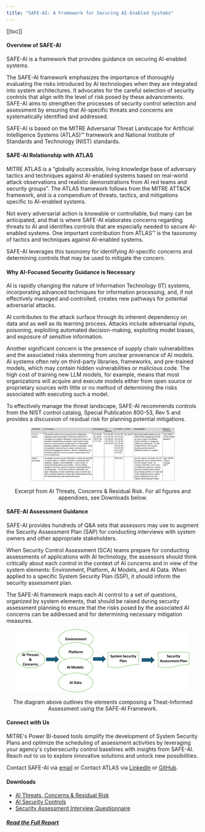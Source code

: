 ```yaml
---
title: "SAFE-AI: A Framework for Securing AI-Enabled Systems"
---
```


[[toc]]

#### Overview of SAFE-AI
SAFE-AI is a framework that provides guidance on securing AI-enabled systems.

The SAFE-AI framework emphasizes the importance of thoroughly evaluating the risks introduced by AI technologies when they are integrated into system architectures. It advocates for the careful selection of security controls that align with the level of risk posed by these advancements. SAFE-AI aims to strengthen the processes of security control selection and assessment by ensuring that AI-specific threats and concerns are systematically identified and addressed.

SAFE-AI is based on the MITRE Adversarial Threat Landscape for Artificial Intelligence Systems (ATLAS)™ framework and National Institute of Standards and Technology (NIST) standards.

#### SAFE-AI Relationship with ATLAS
MITRE ATLAS is a “globally accessible, living knowledge base of adversary tactics and techniques against AI-enabled systems based on real-world attack observations and realistic demonstrations from AI red teams and security groups”. The ATLAS framework follows from the MITRE ATT&CK framework, and is a compendium of threats, tactics, and mitigations specific to AI-enabled systems.

Not every adversarial action is knowable or controllable, but many can be anticipated, and that is where SAFE-AI elaborates concerns regarding threats to AI and identifies controls that are especially needed to secure AI-enabled systems. One important contribution from ATLAS™ is the taxonomy of tactics and techniques against AI-enabled systems. 

SAFE-AI leverages this taxonomy for identifying AI-specific concerns and determining controls that may be used to mitigate the concern.

#### Why AI-Focused Security Guidance is Necessary
AI is rapidly changing the nature of Information Technology (IT) systems, incorporating advanced techniques for information processing, and, if not effectively managed and controlled, creates new pathways for potential adversarial attacks.

AI contributes to the attack surface through its inherent dependency on data and as well as its learning process. Attacks include adversarial inputs, poisoning, exploiting automated decision-making, exploiting model biases, and exposure of sensitive information.

Another significant concern is the presence of supply chain vulnerabilities and the associated risks stemming from unclear provenance of AI models. AI systems often rely on third-party libraries, frameworks, and pre-trained models, which may contain hidden vulnerabilities or malicious code. The high cost of training new LLM models, for example, means that most organizations will acquire and execute models either from open source or proprietary sources with little or no method of determining the risks associated with executing such a model.

To effectively manage the threat landscape, SAFE-AI recommends controls from the NIST control catalog, Special Publication 800-53, Rev 5 and provides a discussion of residual risk for planning potential mitigations. 

<p style="text-align:center">
  <img src="/content/safe-ai/threat-sample.png"
       alt="SAFE-AI Threat Sample"
       style="max-width:75%; height:auto" />
</p>

<p style="text-align:center">
    Excerpt from AI Threats, Concerns & Residual Risk. For all figures and appendixes, see Downloads below.
</p>

#### SAFE-AI Assessment Guidance
SAFE-AI provides hundreds of Q&A sets that assessors may use to augment the Security Assessment Plan (SAP) for conducting interviews with system owners and other appropriate stakeholders.

When Security Control Assessment (SCA) teams prepare for conducting assessments of applications with AI technology, the assessors should think critically about each control in the context of AI concerns and in view of the system elements: Environment, Platform, AI Models, and AI Data. When applied to a specific System Security Plan (SSP), it should inform the security assessment plan.

The SAFE-AI framework maps each AI control to a set of questions, organized by system elements, that should be raised during security assessment planning to ensure that the risks posed by the associated AI concerns can be addressed and for determining necessary mitigation measures.

<p style="text-align:center">
  <img src="/content/safe-ai/assessment-flow.svg"
       alt="SAFE-AI assessment flow"
       style="max-width:90%; height:auto" />
</p>


<p style="text-align:center">
  The diagram above outlines the elements composing a Theat-Informed Assessment using the SAFE-AI Framework.
</p>

#### Connect with Us
MITRE's Power BI-based tools simplify the development of System Security Plans and optimize the scheduling of assessment activities by leveraging your agency's cybersecurity control baselines with insights from SAFE-AI. Reach out to us to explore innovative solutions and unlock new possibilities.

Contact SAFE-AI via [email](mailto:safe-ai@mitre.org) or Contact ATLAS via
[LinkedIn](https://www.linkedin.com/showcase/mitre-atlas) or 
[GitHub](https://github.com/mitre-atlas).

#### Downloads
- [AI Threats, Concerns & Residual Risk](../pdf-files/SAFEAI_Threats_Concerns_Residual_Risk.pdf)
- [AI Security Controls](../pdf-files/SAFEAI_Security_Controls.pdf)
- [Security Assessment Interview Questionnaire](../pdf-files/SAFEAI_Assessment_Interview_Questions.pdf)

##### [**Read the Full Report**](../pdf-files/SAFEAI_Full_Report.pdf)
